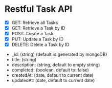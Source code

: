 # Restful Task API

- [x] GET: Retrieve all Tasks
- [x] GET: Retrieve a Task by ID
- [x] POST: Create a Task
- [x] PUT: Update a Task by ID
- [x] DELETE: Delete a Task by ID

- \_id: (string) (default id generated by mongoDB)
- title: (string)
- description: (string, default to empty string)
- completed: (boolean, default to: false)
- createdAt: (date, default to current date)
- updatedAt: (date, default to current date)
